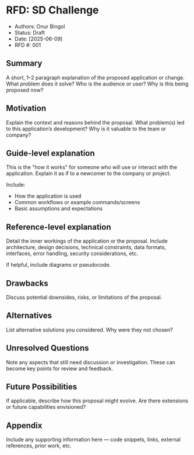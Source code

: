 # RFD: SD Challenge

- Authors: Onur Bingol
- Status: Draft
- Date: [2025-06-09]
- RFD #: 001

## Summary

A short, 1–2 paragraph explanation of the proposed application or change. What problem does it solve? Who is the audience or user? Why is this being proposed now?

## Motivation

Explain the context and reasons behind the proposal. What problem(s) led to this application’s development? Why is it valuable to the team or company?

## Guide-level explanation

This is the "how it works" for someone who will use or interact with the application. Explain it as if to a newcomer to the company or project.

Include:
- How the application is used
- Common workflows or example commands/screens
- Basic assumptions and expectations

## Reference-level explanation

Detail the inner workings of the application or the proposal. Include architecture, design decisions, technical constraints, data formats, interfaces, error handling, security considerations, etc.

If helpful, include diagrams or pseudocode.

## Drawbacks

Discuss potential downsides, risks, or limitations of the proposal.

## Alternatives

List alternative solutions you considered. Why were they not chosen?

## Unresolved Questions

Note any aspects that still need discussion or investigation. These can become key points for review and feedback.

## Future Possibilities

If applicable, describe how this proposal might evolve. Are there extensions or future capabilities envisioned?

## Appendix

Include any supporting information here — code snippets, links, external references, prior work, etc.
